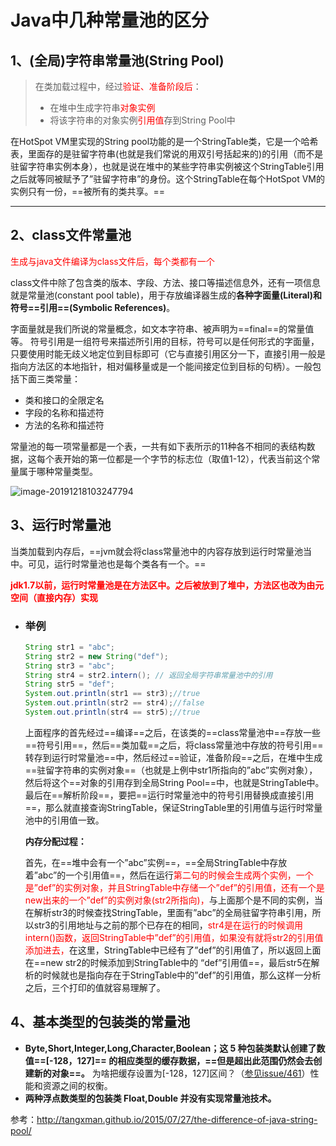 # Java中几种常量池的区分

## 1、(全局)字符串常量池(String Pool)

> 在类加载过程中，经过<font color='red'>验证、准备阶段后</font>：
>
> - 在堆中生成字符串<font color='red'>对象实例</font>
> - 将该字符串的对象实例<font color='red'>引用值</font>存到String Pool中

在HotSpot VM里实现的String pool功能的是一个StringTable类，它是一个哈希表，里面存的是驻留字符串(也就是我们常说的用双引号括起来的)的引用（而不是驻留字符串实例本身），也就是说在堆中的某些字符串实例被这个StringTable引用之后就等同被赋予了”驻留字符串”的身份。这个StringTable在每个HotSpot VM的实例只有一份，==被所有的类共享。==



------



## 2、class文件常量池

<font color='red'>生成与java文件编译为class文件后，每个类都有一个</font>	

class文件中除了包含类的版本、字段、方法、接口等描述信息外，还有一项信息就是常量池(constant pool table)，用于存放编译器生成的**各种字面量(Literal)和符号==引用==(Symbolic References)**。



字面量就是我们所说的常量概念，如文本字符串、被声明为==final==的常量值等。
符号引用是一组符号来描述所引用的目标，符号可以是任何形式的字面量，只要使用时能无歧义地定位到目标即可（它与直接引用区分一下，直接引用一般是指向方法区的本地指针，相对偏移量或是一个能间接定位到目标的句柄）。一般包括下面三类常量：

- 类和接口的全限定名
- 字段的名称和描述符
- 方法的名称和描述符

常量池的每一项常量都是一个表，一共有如下表所示的11种各不相同的表结构数据，这每个表开始的第一位都是一个字节的标志位（取值1-12），代表当前这个常量属于哪种常量类型。

![image-20191218103247794](/Users/jc/Documents/JavaNote/JVM/image-20191218103247794.png)

## 3、运行时常量池

当类加载到内存后，==jvm就会将class常量池中的内容存放到运行时常量池当中。可见，运行时常量池也是每个类各有一个。==

**<font color='red'>jdk1.7以前，运行时常量池是在方法区中。之后被放到了堆中，方法区也改为由元空间（直接内存）实现</font>**



- ### 举例

  ```java
  String str1 = "abc";
  String str2 = new String("def");
  String str3 = "abc";
  String str4 = str2.intern(); // 返回全局字符串常量池中的引用
  String str5 = "def";
  System.out.println(str1 == str3);//true
  System.out.println(str2 == str4);//false
  System.out.println(str4 == str5);//true
  ```

  上面程序的首先经过==编译==之后，在该类的==class常量池中==存放一些==符号引用==，然后==类加载==之后，将class常量池中存放的符号引用==转存到运行时常量池==中，然后经过==验证，准备阶段==之后，在堆中生成==驻留字符串的实例对象==（也就是上例中str1所指向的”abc”实例对象），然后将这个==对象的引用存到全局String Pool==中，也就是StringTable中。最后在==解析阶段==，要把==运行时常量池中的符号引用替换成直接引用==，那么就直接查询StringTable，保证StringTable里的引用值与运行时常量池中的引用值一致。

  

  **内存分配过程：**
  
  首先，在==堆中会有一个”abc”实例==，==全局StringTable中存放着”abc”的一个引用值==，然后在运行<font color='red'>第二句的时候会生成两个实例，一个是”def”的实例对象，并且StringTable中存储一个”def”的引用值，还有一个是new出来的一个”def”的实例对象(str2所指向)，</font>与上面那个是不同的实例，当在解析str3的时候查找StringTable，里面有”abc”的全局驻留字符串引用，所以str3的引用地址与之前的那个已存在的相同，<font color='red'>str4是在运行的时候调用intern()函数，返回StringTable中”def”的引用值，如果没有就将str2的引用值添加进去，</font>在这里，StringTable中已经有了”def”的引用值了，所以返回上面在==new str2的时候添加到StringTable中的 “def”引用值==，最后str5在解析的时候就也是指向存在于StringTable中的”def”的引用值，那么这样一分析之后，三个打印的值就容易理解了。





## 4、基本类型的包装类的常量池

- **Byte,Short,Integer,Long,Character,Boolean；这 5 种包装类默认创建了数值==[-128，127]== 的相应类型的缓存数据，==但是超出此范围仍然会去创建新的对象==。** 为啥把缓存设置为[-128，127]区间？（[参见issue/461](https://github.com/Snailclimb/JavaGuide/issues/461)）性能和资源之间的权衡。
- **两种浮点数类型的包装类 Float,Double 并没有实现常量池技术。**





参考：http://tangxman.github.io/2015/07/27/the-difference-of-java-string-pool/